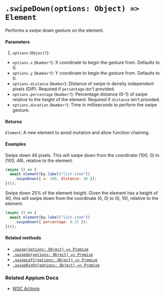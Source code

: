 # `.swipeDown(options: Object) => Element`

Performs a swipe down gesture on the element.

#### Parameters

1. `options` (`Object?`):
  - `options.x` (`Number?`): X coordinate to begin the gesture from. Defaults to 0.
  - `options.y` (`Number?`): Y coordinate to begin the gesture from. Defaults to 0.
  - `options.distance` (`Number`): Distance of swipe in density independent pixels (DIP). Required if `percentage` isn't provided.
  - `options.percentage` (`Number?`): Percentage distance (0-1) of swipe relative to the height of the element. Required if `distance` isn't provided. 
  - `options.duration` (`Number?`): Time in milliseconds to perform the swipe gesture.

#### Returns

`Element`: A new element to avoid mutation and allow function chaining.

#### Examples

Swipe down 48 pixels. This will swipe down from the coordinate (100, 0) to (100, 48), relative to the element.

```javascript
(async () => {
  await element(by.label("list-item"))
    .swipeDown({ x: 100, distance: 48 });
})();
```

Swipe down 25% of the element height. Given the element has a height of 40, this will swipe down from the coordinate (0, 0) to (0, 10), relative to the element.

```javascript
(async () => {
  await element(by.label("list-item"))
    .swipeDown({ percentage: 0.25 });
})();
```

#### Related methods

- [`.swipe(options: Object) => Promise`](./swipe.md)
- [`.swipeUp(options: Object) => Promise`](./swipeUp.md)
- [`.swipeLeft(options: Object) => Promise`](./swipeLeft.md)
- [`.swipeRight(options: Object) => Promise`](./swipeRight.md)

### Related Appium Docs

- [W3C Actions](http://appium.io/docs/en/commands/interactions/actions/)